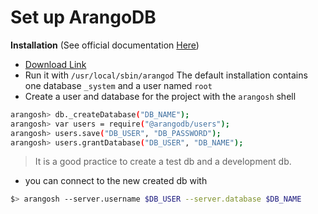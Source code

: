 
# Set up ArangoDB

**Installation** (See official documentation [Here](https://www.arangodb.com/docs/stable/getting-started.html))

* [Download Link](https://www.arangodb.com/download)
* Run it with `/usr/local/sbin/arangod` The default installation contains one database `_system` and a user named `root`
* Create a user and database for the project with the `arangosh` shell

 ```bash
 arangosh> db._createDatabase("DB_NAME");
 arangosh> var users = require("@arangodb/users");
 arangosh> users.save("DB_USER", "DB_PASSWORD");
 arangosh> users.grantDatabase("DB_USER", "DB_NAME");
 ```
> It is a good practice to create a test db and a development db.
* you can connect to the new created db with
 ```bash
 $> arangosh --server.username $DB_USER --server.database $DB_NAME
 ```
